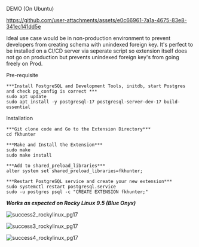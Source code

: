 DEMO (On Ubuntu)

https://github.com/user-attachments/assets/e0c66961-7a1a-4675-83e8-341ec141dd5e



Ideal use case would be in non-production environment to prevent developers from creating schema with unindexed foreign key. It's perfect to be installed on a CI/CD server via seperate script so extension itself does not go on production but prevents unindexed foreign key's from going freely on Prod.



Pre-requisite 
```
***Install PostgreSQL and Development Tools, initdb, start Postgres and check pg_config is correct ***
sudo apt update
sudo apt install -y postgresql-17 postgresql-server-dev-17 build-essential
```

Installation
```
***Git clone code and Go to the Extension Directory***
cd fkhunter

***Make and Install the Extension***
sudo make
sudo make install

***Add to shared_preload_libraries***
alter system set shared_preload_libraries=fkhunter;

***Restart PostgreSQL service and create your new extension***
sudo systemctl restart postgresql.service
sudo -u postgres psql -c "CREATE EXTENSION fkhunter;"
```

***Works as expected on Rocky Linux 9.5 (Blue Onyx)***

![success2_rockylinux_pg17](https://github.com/user-attachments/assets/72468643-329b-46b3-bbd6-bc0075c90ca1)

![success3_rockylinux_pg17](https://github.com/user-attachments/assets/15219828-6c75-475a-9db4-901c5ac498a1)

![success4_rockylinux_pg17](https://github.com/user-attachments/assets/f2157111-f4d4-4ecd-8351-729e637e39e1)
